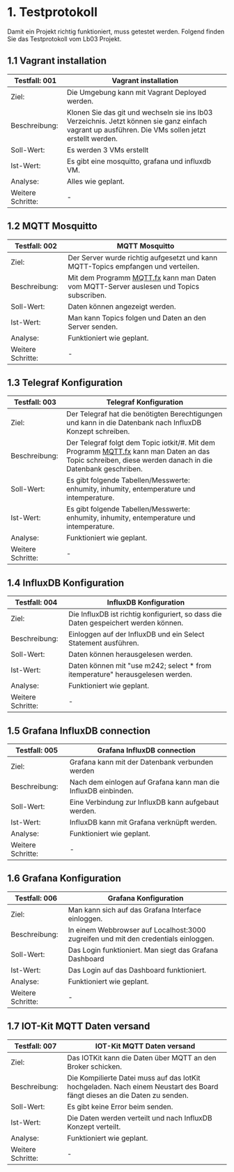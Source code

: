 # 1. Testprotokoll
Damit ein Projekt richtig funktioniert, muss getestet werden.
Folgend finden Sie das Testprotokoll vom Lb03 Projekt.

## 1.1 Vagrant installation
| Testfall: 001     | Vagrant installation                                                                                                                                |
| ----------------- | --------------------------------------------------------------------------------------------------------------------------------------------------- |
| Ziel:             | Die Umgebung kann mit Vagrant Deployed werden.                                                                                                      |
| Beschreibung:     | Klonen Sie das git und wechseln sie ins lb03 Verzeichnis. Jetzt können sie ganz einfach vagrant up ausführen. Die VMs sollen jetzt erstellt werden. |
| Soll-Wert:        | Es werden 3 VMs erstellt                                                                                                                            |
| Ist-Wert:         | Es gibt eine mosquitto, grafana und influxdb VM.                                                                                                    |
| Analyse:          | Alles wie geplant.                                                                                                                                  |
| Weitere Schritte: | -                                                                                                                                                   |

## 1.2 MQTT Mosquitto
| Testfall: 002     | MQTT Mosquitto                                                                                                      |
| ----------------- | ------------------------------------------------------------------------------------------------------------------- |
| Ziel:             | Der Server wurde richtig aufgesetzt und kann MQTT-Topics empfangen und verteilen.                                   |
| Beschreibung:     | Mit dem Programm [MQTT.fx](https://mqttfx.jensd.de/) kann man Daten vom MQTT-Server auslesen und Topics subscriben. |
| Soll-Wert:        | Daten können angezeigt werden.                                                                                      |
| Ist-Wert:         | Man kann Topics folgen und Daten an den Server senden.                                                              |
| Analyse:          | Funktioniert wie geplant.                                                                                           |
| Weitere Schritte: | -                                                                                                                   |

## 1.3 Telegraf Konfiguration
| Testfall: 003     | Telegraf Konfiguration                                                                                                                                  |
| ----------------- | ------------------------------------------------------------------------------------------------------------------------------------------------------- |
| Ziel:             | Der Telegraf hat die benötigten Berechtigungen und kann in die Datenbank nach InfluxDB Konzept schreiben.                                               |
| Beschreibung:     | Der Telegraf folgt dem Topic iotkit/#. Mit dem Programm [MQTT.fx](https://mqttfx.jensd.de/) kann man Daten an das Topic schreiben, diese werden danach in die Datenbank geschriben. |
| Soll-Wert:        | Es gibt folgende Tabellen/Messwerte: enhumity, inhumity, entemperature und intemperature.                                                               |
| Ist-Wert:         | Es gibt folgende Tabellen/Messwerte: enhumity, inhumity, entemperature und intemperature.                                                               |
| Analyse:          | Funktioniert wie geplant.                                                                                                                               |
| Weitere Schritte: | -                                                                                                                                                       |

## 1.4 InfluxDB Konfiguration
| Testfall: 004     | InfluxDB Konfiguration                                                              |
| ----------------- | ----------------------------------------------------------------------------------- |
| Ziel:             | Die InfluxDB ist richtig konfiguriert, so dass die Daten gespeichert werden können. |
| Beschreibung:     | Einloggen auf der InfluxDB und ein Select Statement ausführen.                      |
| Soll-Wert:        | Daten können herausgelesen werden.                                                  |
| Ist-Wert:         | Daten können mit "use m242; select * from itemperature" herausgelesen werden.       |
| Analyse:          | Funktioniert wie geplant.                                                            |
| Weitere Schritte: | -                                                                                   |

## 1.5 Grafana InfluxDB connection
| Testfall: 005     | Grafana InfluxDB connection                                    |
| ----------------- | -------------------------------------------------------------- |
| Ziel:             | Grafana kann mit der Datenbank verbunden werden                |
| Beschreibung:     | Nach dem einlogen auf Grafana kann man die InfluxDB einbinden. |
| Soll-Wert:        | Eine Verbindung zur InfluxDB kann aufgebaut werden.            |
| Ist-Wert:         | InfluxDB kann mit Grafana verknüpft werden.                    |
| Analyse:          | Funktioniert wie geplant.                                      |
| Weitere Schritte: | -                                                              |

## 1.6 Grafana Konfiguration
| Testfall: 006     | Grafana Konfiguration                                                               |
| ----------------- | ----------------------------------------------------------------------------------- |
| Ziel:             | Man kann sich auf das Grafana Interface einloggen.                                  |
| Beschreibung:     | In einem Webbrowser auf Localhost:3000 zugreifen und mit den credentials einloggen. |
| Soll-Wert:        | Das Login funktioniert. Man siegt das Grafana Dashboard                             |
| Ist-Wert:         | Das Login auf das Dashboard funktioniert.                                           |
| Analyse:          | Funktioniert wie geplant.                                                           |
| Weitere Schritte: | -                                                                                   |

## 1.7 IOT-Kit MQTT Daten versand
| Testfall: 007     | IOT-Kit MQTT Daten versand                                                                                                   |
| ----------------- | ---------------------------------------------------------------------------------------------------------------------------- |
| Ziel:             | Das IOTKit kann die Daten über MQTT an den Broker schicken.                                                                  |
| Beschreibung:     | Die Kompilierte Datei muss auf das IotKit hochgeladen. Nach einem Neustart des Board fängt dieses an die Daten zu senden. |
| Soll-Wert:        | Es gibt keine Error beim senden.                                                                                             |
| Ist-Wert:         | Die Daten werden verteilt und nach InfluxDB Konzept verteilt.                                                                |
| Analyse:          | Funktioniert wie geplant.                                                                                                    |
| Weitere Schritte: | -                                                                                                                            |
